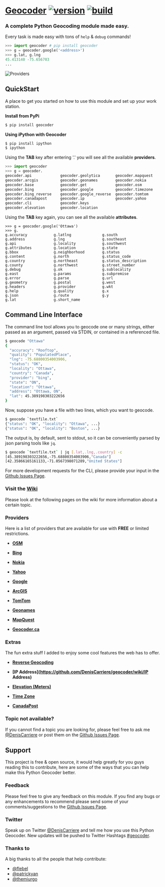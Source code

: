 # [Geocoder](https://github.com/DenisCarriere/geocoder) [![version](https://badge.fury.io/py/geocoder.png)](http://badge.fury.io/py/geocoder) [![build](https://travis-ci.org/DenisCarriere/geocoder.png?branch=master)](https://travis-ci.org/DenisCarriere/geocoder)

### A complete Python Geocoding module made easy.

Every task is made easy with tons of ``help`` & ``debug`` commands!

```python
>>> import geocoder # pip install geocoder
>>> g = geocoder.google('<address>')
>>> g.lat, g.lng
45.413140 -75.656703
...
```

![Providers](https://pbs.twimg.com/media/Bqi8kThCUAAboo0.png)

## QuickStart

A place to get you started on how to use this module and set up your work station.

**Install from PyPi**
```bash
$ pip install geocoder
```

**Using iPython with Geocoder**
```bash
$ pip install ipython
$ ipython
```

Using the **TAB** key after entering '.' you will see all the available **providers**.

```python
>>> import geocoder
>>> g = geocoder.
geocoder.api             geocoder.geolytica       geocoder.mapquest
geocoder.arcgis          geocoder.geonames        geocoder.nokia
geocoder.base            geocoder.get             geocoder.osm
geocoder.bing            geocoder.google          geocoder.timezone
geocoder.bing_reverse    geocoder.google_reverse  geocoder.tomtom
geocoder.canadapost      geocoder.ip              geocoder.yahoo
geocoder.cli             geocoder.keys            
geocoder.elevation       geocoder.location        
```

Using the **TAB** key again, you can see all the available **attributes**.
```
>>> g = geocoder.google('Ottawa')
>>> g.
g.accuracy            g.latlng              g.south
g.address             g.lng                 g.southeast
g.api                 g.locality            g.southwest
g.attributes          g.location            g.state
g.bbox                g.neighborhood        g.status
g.content             g.north               g.status_code
g.country             g.northeast           g.status_description
g.county              g.northwest           g.street_number
g.debug               g.ok                  g.sublocality
g.east                g.params              g.subpremise
g.error               g.parse               g.url
g.geometry            g.postal              g.west
g.headers             g.provider            g.wkt
g.help                g.quality             g.x
g.json                g.route               g.y
g.lat                 g.short_name          
```

## Command Line Interface

The command line tool allows you to geocode one or many strings, either
passed as an argument, passed via STDIN, or contained in a referenced file.

```bash
$ geocode "Ottawa"
{
  "accuracy": "Rooftop",
  "quality": "PopulatedPlace",
  "lng": -75.68800354003906,
  "status": "OK",
  "locality": "Ottawa",
  "country": "Canada",
  "provider": "bing",
  "state": "ON",
  "location": "Ottawa",
  "address": "Ottawa, ON",
  "lat": 45.389198303222656
}
```

Now, suppose you have a file with two lines, which you want to geocode.

```bash
$ geocode `textfile.txt`
{"status": "OK", "locality": "Ottawa", ...}
{"status": "OK", "locality": "Boston", ...}
```

The output is, by default, sent to stdout, so it can be conveniently parsed
by json parsing tools like `jq`.

```bash
$ geocode `textfile.txt` | jq [.lat,.lng,.country] -c
[45.389198303222656,-75.68800354003906,"Canada"]
[42.35866165161133,-71.0567398071289,"United States"]
```

For more development requests for the CLI, please provide your input in the [Github Issues Page](https://github.com/DenisCarriere/geocoder/issues).

### Visit the [Wiki](https://github.com/DenisCarriere/geocoder/wiki/)

Please look at the following pages on the wiki for more information about a certain topic.

### Providers
Here is a list of providers that are available for use with **FREE** or limited restrictions.

- **[OSM](https://github.com/DenisCarriere/geocoder/wiki/OSM)**

- **[Bing](https://github.com/DenisCarriere/geocoder/wiki/Bing)**

- **[Nokia](https://github.com/DenisCarriere/geocoder/wiki/Nokia)**

- **[Yahoo](https://github.com/DenisCarriere/geocoder/wiki/Yahoo)**

- **[Google](https://github.com/DenisCarriere/geocoder/wiki/Google)**

- **[ArcGIS](https://github.com/DenisCarriere/geocoder/wiki/ArcGIS)**

- **[TomTom](https://github.com/DenisCarriere/geocoder/wiki/TomTom)**

- **[Geonames](https://github.com/DenisCarriere/geocoder/wiki/Geonames)**

- **[MapQuest](https://github.com/DenisCarriere/geocoder/wiki/MapQuest)**

- **[Geocoder.ca](https://github.com/DenisCarriere/geocoder/wiki/Geocoder.ca)**

### Extras

The fun extra stuff I added to enjoy some cool features the web has to offer.

- **[Reverse Geocoding](https://github.com/DenisCarriere/geocoder/wiki/Reverse)**

- **[IP Address](https://github.com/DenisCarriere/geocoder/wiki/IP Address)**

- **[Elevation (Meters)](https://github.com/DenisCarriere/geocoder/wiki/Elevation)**

- **[Time Zone](https://github.com/DenisCarriere/geocoder/wiki/TimeZone)**

- **[CanadaPost](https://github.com/DenisCarriere/geocoder/wiki/CanadaPost)**


### Topic not available?

If you cannot find a topic you are looking for, please feel free to ask me [@DenisCarriere](https://github.com/DenisCarriere) or post them on the [Github Issues Page](https://github.com/DenisCarriere/geocoder/issues).

## Support

This project is free & open source, it would help greatly for you guys reading this to contribute, here are some of the ways that you can help make this Python Geocoder better.

### Feedback

Please feel free to give any feedback on this module. If you find any bugs or any enhancements to recommend please send some of your comments/suggestions to the [Github Issues Page](https://github.com/DenisCarriere/geocoder/issues).

### Twitter

Speak up on Twitter [@DenisCarriere](https://twitter.com/DenisCarriere) and tell me how you use this Python Geocoder. New updates will be pushed to Twitter Hashtags [#geocoder](https://twitter.com/search?q=%23geocoder).

### Thanks to

A big thanks to all the people that help contribute: 

* [@flebel](https://github.com/flebel)
* [@patrickyan](https://github.com/patrickyan)
* [@themiurgo](https://github.com/themiurgo)
